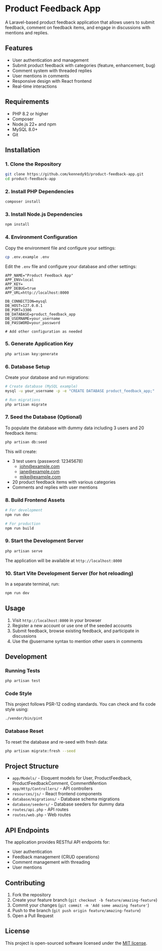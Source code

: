 # Product Feedback App

A Laravel-based product feedback application that allows users to submit feedback, comment on feedback items, and engage in discussions with mentions and replies.

## Features

- User authentication and management
- Submit product feedback with categories (feature, enhancement, bug)
- Comment system with threaded replies
- User mentions in comments
- Responsive design with React frontend
- Real-time interactions

## Requirements

- PHP 8.2 or higher
- Composer
- Node.js 22+ and npm
- MySQL 8.0+
- Git

## Installation

### 1. Clone the Repository

```bash
git clone https://github.com/kennedy93/product-feedback-app.git
cd product-feedback-app
```

### 2. Install PHP Dependencies

```bash
composer install
```

### 3. Install Node.js Dependencies

```bash
npm install
```

### 4. Environment Configuration

Copy the environment file and configure your settings:

```bash
cp .env.example .env
```

Edit the `.env` file and configure your database and other settings:

```env
APP_NAME="Product Feedback App"
APP_ENV=local
APP_KEY=
APP_DEBUG=true
APP_URL=http://localhost:8000

DB_CONNECTION=mysql
DB_HOST=127.0.0.1
DB_PORT=3306
DB_DATABASE=product_feedback_app
DB_USERNAME=your_username
DB_PASSWORD=your_password

# Add other configuration as needed
```

### 5. Generate Application Key

```bash
php artisan key:generate
```

### 6. Database Setup

Create your database and run migrations:

```bash
# Create database (MySQL example)
mysql -u your_username -p -e "CREATE DATABASE product_feedback_app;"

# Run migrations
php artisan migrate
```

### 7. Seed the Database (Optional)

To populate the database with dummy data including 3 users and 20 feedback items:

```bash
php artisan db:seed
```

This will create:
- 3 test users (password: 12345678)
  - john@example.com
  - jane@example.com  
  - mike@example.com
- 20 product feedback items with various categories
- Comments and replies with user mentions

### 8. Build Frontend Assets

```bash
# For development
npm run dev

# For production
npm run build
```

### 9. Start the Development Server

```bash
php artisan serve
```

The application will be available at `http://localhost:8000`

### 10. Start Vite Development Server (for hot reloading)

In a separate terminal, run:

```bash
npm run dev
```

## Usage

1. Visit `http://localhost:8000` in your browser
2. Register a new account or use one of the seeded accounts
3. Submit feedback, browse existing feedback, and participate in discussions
4. Use the @username syntax to mention other users in comments

## Development

### Running Tests

```bash
php artisan test
```

### Code Style

This project follows PSR-12 coding standards. You can check and fix code style using:

```bash
./vendor/bin/pint
```

### Database Reset

To reset the database and re-seed with fresh data:

```bash
php artisan migrate:fresh --seed
```

## Project Structure

- `app/Models/` - Eloquent models for User, ProductFeedback, ProductFeedbackComment, CommentMention
- `app/Http/Controllers/` - API controllers
- `resources/js/` - React frontend components
- `database/migrations/` - Database schema migrations
- `database/seeders/` - Database seeders for dummy data
- `routes/api.php` - API routes
- `routes/web.php` - Web routes

## API Endpoints

The application provides RESTful API endpoints for:
- User authentication
- Feedback management (CRUD operations)
- Comment management with threading
- User mentions

## Contributing

1. Fork the repository
2. Create your feature branch (`git checkout -b feature/amazing-feature`)
3. Commit your changes (`git commit -m 'Add some amazing feature'`)
4. Push to the branch (`git push origin feature/amazing-feature`)
5. Open a Pull Request

## License

This project is open-sourced software licensed under the [MIT license](https://opensource.org/licenses/MIT).
